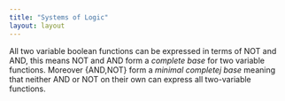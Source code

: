 ```yaml
---
title: "Systems of Logic"
layout: layout
---
```

All two variable boolean functions can be expressed in terms of NOT and AND, 
this means NOT and AND form a _complete base_ for two variable
functions. Moreover {AND,NOT} form a _minimal completej base_ meaning
that neither AND or NOT on their own can express all two-variable
functions.
